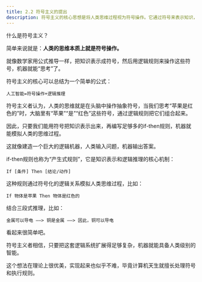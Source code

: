```yaml
---
title: 2.2 符号主义的提出
description: 符号主义的核心思想是将人类思维过程视为符号操作。它通过符号来表示知识，并利用 if-then 等逻辑规则进行推理，从而模拟人类的思考方式。支持者认为，只要构建出足够复杂的逻辑系统，机器就能展现出与人类相当的智能水平。
---
```


什么是符号主义？

简单来说就是：**人类的思维本质上就是符号操作。**

就像数学家用公式推导一样，把知识表示成符号，然后用逻辑规则来操作这些符号，机器就能“思考”了。

符号主义的核心可以总结为一个简单的公式：

```
人工智能=符号操作+逻辑推理
```

符号主义者认为，人类的思维就是在头脑中操作抽象符号，当我们思考“苹果是红色的”时，大脑里有“苹果”“是”“红色”这些符号，通过逻辑规则把它们组合起来。

因此，只要我们能用符号把知识表示出来，再编写足够多的if-then规则，机器就能模拟人类的思维过程。

这就像建造一个巨大的逻辑机器，人类输入问题，机器输出答案。

if-then规则也称为“产生式规则”，它是知识表示和逻辑推理的核心机制：

```
If [条件] Then [结论/动作]
```

这种规则通过符号化的逻辑关系模拟人类思维过程，比如：

```
If 物体是苹果 Then 物体是红色的
```

结合三段式推理，比如：

```
金属可以导电 ——> 铜是金属 ——> 因此，铜可以导电
```

看起来很简单吧。

符号主义者相信，只要把这套逻辑系统扩展得足够复杂，机器就能具备人类级别的智能。

这个想法在理论上很优美，实现起来也似乎不难，毕竟计算机天生就擅长处理符号和执行规则。